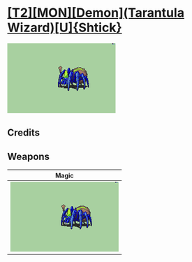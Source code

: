 # [\[T2\]\[MON\]\[Demon\]\(Tarantula Wizard\)\[U\]{Shtick}](../%5BT2%5D%5BMON%5D%5BDemon%5D(Tarantula%20Wizard)%5BU%5D%7BShtick%7D)

<img src="./6.%20Magic/Magic_000.png" alt="[T2][MON][Demon](Tarantula Wizard)[U]{Shtick} standing" />

## Credits



## Weapons


|Magic |
|  :---: |
| <img alt="Magic animation" src="./6.%20Magic/Magic.gif" /> |
